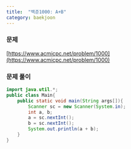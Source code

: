 ```yaml
---
title:  "백준1000: A+B"
category: baekjoon
---
```




### 문제

[https://www.acmicpc.net/problem/1000](https://www.acmicpc.net/problem/1000)



### 문제 풀이

```java
import java.util.*;
public class Main{
	public static void main(String args[]){
		Scanner sc = new Scanner(System.in);
		int a, b;
		a = sc.nextInt();
		b = sc.nextInt();
		System.out.println(a + b);
	}
}
```
